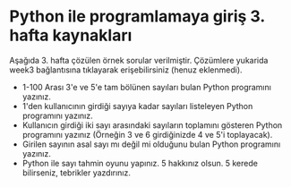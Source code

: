 # Python ile programlamaya giriş 3. hafta kaynakları

Aşağıda 3. hafta çözülen örnek sorular verilmiştir. Çözümlere yukarida week3 bağlantısına tıklayarak erişebilirsiniz (henuz eklenmedi).
- 1-100 Arası 3'e ve 5'e tam bölünen sayıları bulan Python programını yazınız.
- 1'den kullanıcının girdiği sayıya kadar sayıları listeleyen Python programını yazınız.
- Kullanıcın girdiği iki sayı arasındaki sayıların toplamını gösteren Python programını yazınız (Örneğin 3 ve 6 girdiğinizde 4 ve 5'i toplayacak).
- Girilen sayının asal sayı mı değil mi olduğunu bulan Python programını yazınız.
- Python ile sayı tahmin oyunu yapınız. 5 hakkınız olsun. 5 kerede bilirseniz, tebrikler yazdırınız.
